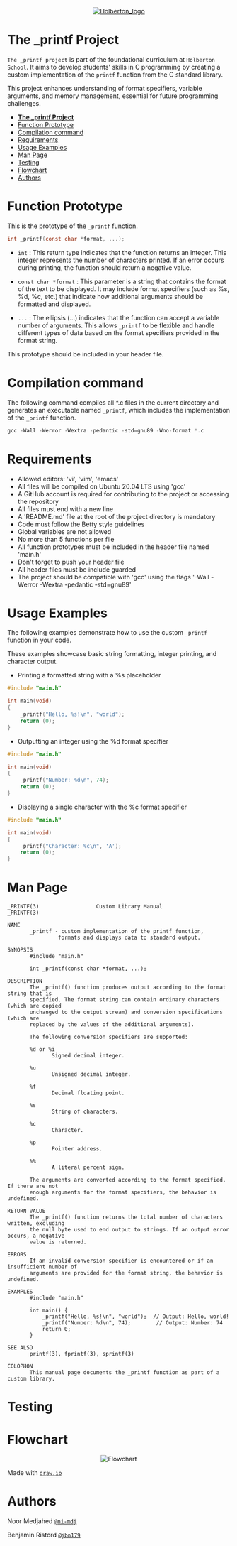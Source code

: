 <div align="center">
<a href="https://www.holbertonschool.fr">
<img src="https://i.hellowork.com/2nbfaKTuNLcEzZGqNBNhDm8coNYg-V8M_pwahVLVI0w/w:225/h:168/rt:fit/g:sm/bG9jYWw6Ly8vZWR0ZWNoL2V0YWJsaXNzZW1lbnQvbG9nby8xMzAzNy82N2YwNWQ5NC1jZjk3LTRhMjctOTQ5Zi05NDMzODQxNDNjNjQucG5n.png" alt="Holberton_logo">
</a>
</div>

# **The _printf Project**

``The _printf project`` is part of the foundational curriculum at ``Holberton School``. It aims to develop students' skills in C programming by creating a custom implementation of the ``printf`` function from the C standard library. 

This project enhances understanding of format specifiers, variable arguments, and memory management, essential for future programming challenges.

- [**The \_printf Project**](#the-_printf-project)
- [Function Prototype](#function-prototype)
- [Compilation command](#compilation-command)
- [Requirements](#requirements)
- [Usage Examples](#usage-examples)
- [Man Page](#man-page)
- [Testing](#testing)
- [Flowchart](#flowchart)
- [Authors](#authors)

# Function Prototype

This is the prototype of the ``_printf`` function.

```c
int _printf(const char *format, ...);
```

- ``int`` : This return type indicates that the function returns an integer. This integer represents the number of characters printed. If an error occurs during printing, the function should return a negative value.
  
- ``const char *format`` : This parameter is a string that contains the format of the text to be displayed. It may include format specifiers (such as %s, %d, %c, etc.) that indicate how additional arguments should be formatted and displayed.
  
- ``...`` : The ellipsis (...) indicates that the function can accept a variable number of arguments. This allows ``_printf`` to be flexible and handle different types of data based on the format specifiers provided in the format string.

This prototype should be included in your header file.

# Compilation command

The following command compiles all *.c files in the current directory and generates an executable named ``_printf``, which includes the implementation of the ``_printf`` function.

```c
gcc -Wall -Werror -Wextra -pedantic -std=gnu89 -Wno-format *.c
```

# Requirements

- Allowed editors: 'vi', 'vim', 'emacs'
- All files will be compiled on Ubuntu 20.04 LTS using 'gcc'
- A GitHub account is required for contributing to the project or accessing the repository
- All files must end with a new line
- A 'README.md' file at the root of the project directory is mandatory
- Code must follow the Betty style guidelines
- Global variables are not allowed
- No more than 5 functions per file
- All function prototypes must be included in the header file named 'main.h'
- Don't forget to push your header file
- All header files must be include guarded
- The project should be compatible with 'gcc' using the flags '-Wall -Werror -Wextra -pedantic -std=gnu89'

# Usage Examples

The following examples demonstrate how to use the custom ``_printf`` function in your code.

These examples showcase basic string formatting, integer printing, and character output.

- Printing a formatted string with a %s placeholder

```c
#include "main.h"

int main(void)
{
	_printf("Hello, %s!\n", "world");
	return (0);
}
```

- Outputting an integer using the %d format specifier
```c
#include "main.h"

int main(void)
{
	_printf("Number: %d\n", 74);
	return (0);
}
```

- Displaying a single character with the %c format specifier
```c
#include "main.h"

int main(void)
{
	_printf("Character: %c\n", 'A');
	return (0);
}
```

# Man Page

```
_PRINTF(3)                  Custom Library Manual                   _PRINTF(3)

NAME
       _printf - custom implementation of the printf function,
	   			formats and displays data to standard output.

SYNOPSIS
       #include "main.h"

       int _printf(const char *format, ...);

DESCRIPTION
       The _printf() function produces output according to the format string that is
       specified. The format string can contain ordinary characters (which are copied
       unchanged to the output stream) and conversion specifications (which are
       replaced by the values of the additional arguments).

       The following conversion specifiers are supported:

       %d or %i
              Signed decimal integer.

       %u
              Unsigned decimal integer.

       %f
              Decimal floating point.

       %s
              String of characters.

       %c
              Character.

       %p
              Pointer address.

       %%
              A literal percent sign.

       The arguments are converted according to the format specified. If there are not
       enough arguments for the format specifiers, the behavior is undefined.

RETURN VALUE
       The _printf() function returns the total number of characters written, excluding
       the null byte used to end output to strings. If an output error occurs, a negative
       value is returned.

ERRORS
       If an invalid conversion specifier is encountered or if an insufficient number of
       arguments are provided for the format string, the behavior is undefined.

EXAMPLES
       #include "main.h"

       int main() {
           _printf("Hello, %s!\n", "world");  // Output: Hello, world!
           _printf("Number: %d\n", 74);        // Output: Number: 74
           return 0;
       }

SEE ALSO
       printf(3), fprintf(3), sprintf(3)

COLOPHON
       This manual page documents the _printf function as part of a custom library.
```


# Testing


# Flowchart

<div align="center">

![Flowchart](flowchart.png)
</div>

Made with [``draw.io``](http://draw.io/)

# Authors

Noor Medjahed [``@ni-mdj``](https://www.github.com/ni-mdj)

Benjamin Ristord  [``@jbn179``](https://www.github.com/jbn179)
